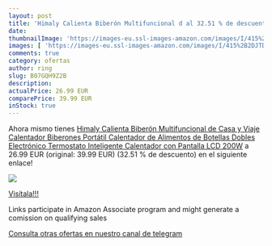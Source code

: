 ```yaml
---
layout: post
title: 'Himaly Calienta Biberón Multifuncional d al 32.51 % de descuento'
date: 
thumbnailImage: 'https://images-eu.ssl-images-amazon.com/images/I/415%2B2DJTDVL._SL200_.jpg'
images: [ 'https://images-eu.ssl-images-amazon.com/images/I/415%2B2DJTDVL._SL200_.jpg' ]
comments: true
category: ofertas
author: ring
slug: B07GQH9Z2B
description:
actualPrice: 26.99 EUR
comparePrice: 39.99 EUR
inStock: true
---
```


Ahora mismo tienes [Himaly Calienta Biberón Multifuncional de Casa y Viaje Calentador Biberones Portátil Calentador de Alimentos de Botellas Dobles Electrónico Termostato Inteligente Calentador con Pantalla LCD 200W](https://www.amazon.es/dp/B07GQH9Z2B/?tag=tolees-21) a 26.99 EUR (original: 39.99 EUR) (32.51 %  de descuento) en el siguiente enlace!

[![](https://images-eu.ssl-images-amazon.com/images/I/415%2B2DJTDVL._SL200_.jpg)](https://www.amazon.es/dp/B07GQH9Z2B/?tag=tolees-21)

[Visítala!!!](https://www.amazon.es/dp/B07GQH9Z2B/?tag=tolees-21)

Links participate in Amazon Associate program and might generate a comission on qualifying sales

[Consulta otras ofertas en nuestro canal de telegram](https://t.me/s/ofertas25)
